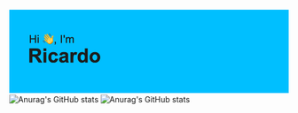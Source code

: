 ![header](header.png)
![Anurag's GitHub stats](https://github-readme-stats.vercel.app/api?username=RoboticObsession) ![Anurag's GitHub stats](https://github-readme-stats.vercel.app/api?username=RoboticObsession&hide=contribs,prs)
